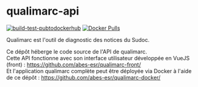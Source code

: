 # qualimarc-api

[![build-test-pubtodockerhub](https://github.com/abes-esr/qualimarc-api/actions/workflows/build-test-pubtodockerhub.yml/badge.svg)](https://github.com/abes-esr/qualimarc-api/actions/workflows/build-test-pubtodockerhub.yml) [![Docker Pulls](https://img.shields.io/docker/pulls/abesesr/qualimarc.svg)](https://hub.docker.com/r/abesesr/qualimarc/)

Qualimarc est l'outil de diagnostic des notices du Sudoc.

Ce dépôt héberge le code source de l'API de qualimarc.  
Cette API fonctionne avec son interface utilisateur développée en VueJS (front) : https://github.com/abes-esr/qualimarc-front/  
Et l'application qualimarc complète peut être déployée via Docker à l'aide de ce dépôt : https://github.com/abes-esr/qualimarc-docker/
